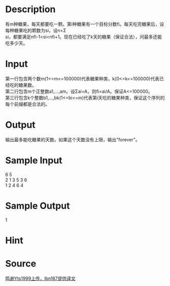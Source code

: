 
# Description

<div class="content"><div>有m种糖果，每天都要吃一颗。第i种糖果有一个目标分数fi。每天吃完糖果后，设每种糖果吃的颗数为si，设n=Σ</div>
<div>si，都要满足nfi-1&lt;si&lt;nfi+1。现在已经吃了k天的糖果（保证合法），问最多还能吃多少天。</div>
<div></div></div>

# Input

<div class="content"><div>第一行包含两个数m(1&lt;=m&lt;=100000)代表糖果种类，k(0&lt;=k&lt;=100000)代表已经吃的糖果数。</div>
<div>第二行包含m个正整数a1,…,am。设Σai=A，则fi=ai/A。保证A&lt;=100000。</div>
<div>第三行包含k个整数b1,…,bk(1&lt;=bi&lt;=m)代表第i天吃的糖果种类，保证这个序列的每个前缀都是合法的。</div></div>

# Output

<div class="content"><p>输出最多能吃糖果的天数。如果这个天数没有上限，输出&#34;forever&#34;。</p></div>

# Sample Input

<div class="content"><span class="sampledata">6 5<br/>
2 1 3 5 3 6<br/>
1 2 4 6 4</span></div>

# Sample Output

<div class="content"><span class="sampledata">1</span></div>

# Hint

<div class="content"><p></p></div>

# Source

<div class="content"><p><a href="problemset.php?search=鸣谢Yts1999上传，lbn187提供译文">鸣谢Yts1999上传，lbn187提供译文</a></p></div>

